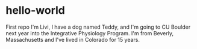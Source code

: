 # hello-world
First repo
I'm Livi, I have a dog named Teddy, and I'm going to CU Boulder next year into the Integrative Physiology Program. I'm from Beverly, Massachusetts and I've lived in Colorado for 15 years.
